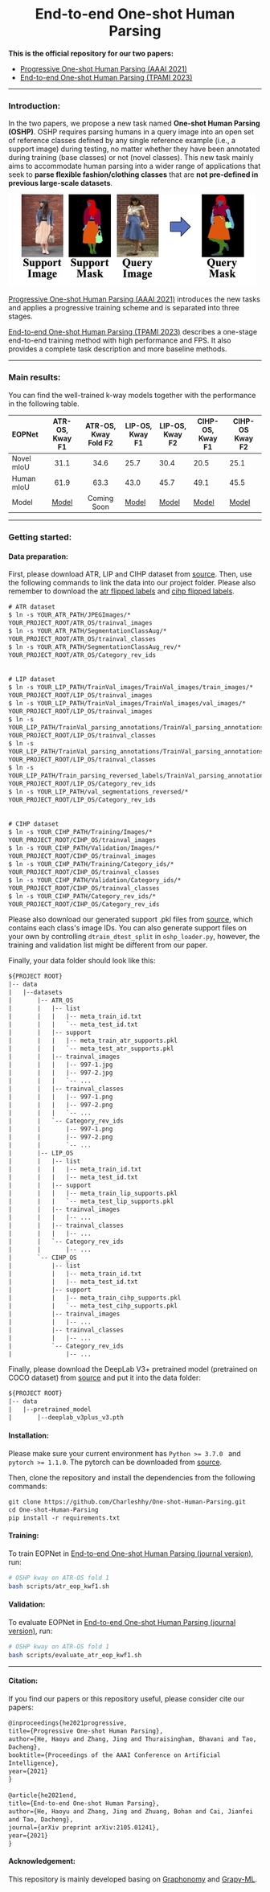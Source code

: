 <h1 align="center">End-to-end One-shot Human Parsing</h1>

**This is the official repository for our two papers:** 

- [Progressive One-shot Human Parsing (AAAI 2021)](https://arxiv.org/abs/2012.11810)
- [End-to-end One-shot Human Parsing (TPAMI 2023)](https://arxiv.org/abs/2105.01241)

***

### Introduction:

In the two papers, we propose a new task named **One-shot Human Parsing (OSHP)**. OSHP requires parsing humans in a query image into an open set of reference classes defined by any single reference example (i.e., a support image) during testing, no matter whether they have been annotated during training (base classes) or not (novel classes). This new task mainly aims to accommodate human parsing into a wider range of applications that seek to **parse flexible fashion/clothing classes** that are **not pre-defined in previous large-scale datasets**.

![](imgs/Figure1.jpg)

[Progressive One-shot Human Parsing (AAAI 2021)](https://arxiv.org/abs/2105.01241) introduces the new tasks and applies a progressive training scheme and is separated into three stages.

[End-to-end One-shot Human Parsing (TPAMI 2023)](https://arxiv.org/abs/2105.01241) describes a one-stage end-to-end training method with high performance and FPS. It also provides a complete task description and more baseline methods.

***

### Main results:

You can find the well-trained k-way models together with the performance in the following table.

| EOPNet     |                       ATR-OS, Kway F1                        | ATR-OS, Kway Fold F2 | LIP-OS, Kway F1                                              | LIP-OS, Kway F2                                              | CIHP-OS, Kway F1                                             | CIHP-OS Kway F2                                              |
| :--------- | :----------------------------------------------------------: | :------------------: | ------------------------------------------------------------ | ------------------------------------------------------------ | ------------------------------------------------------------ | ------------------------------------------------------------ |
| Novel mIoU |                             31.1                             |         34.6         | 25.7                                                         | 30.4                                                         | 20.5                                                         | 25.1                                                         |
| Human mIoU |                             61.9                             |         63.3         | 43.0                                                         | 45.7                                                         | 49.1                                                         | 45.5                                                         |
| Model      | [Model](https://drive.google.com/drive/folders/1qn-dyxmpn6F7FmPrtVl2duDPTtSUjEWF?usp=sharing) |     Coming Soon      | [Model](https://drive.google.com/drive/folders/1qn-dyxmpn6F7FmPrtVl2duDPTtSUjEWF?usp=sharing) | [Model](https://drive.google.com/drive/folders/1qn-dyxmpn6F7FmPrtVl2duDPTtSUjEWF?usp=sharing) | [Model](https://drive.google.com/drive/folders/1qn-dyxmpn6F7FmPrtVl2duDPTtSUjEWF?usp=sharing) | [Model](https://drive.google.com/drive/folders/1qn-dyxmpn6F7FmPrtVl2duDPTtSUjEWF?usp=sharing) |

****

### Getting started:

#### Data preparation:

First, please download ATR, LIP and CIHP dataset from [source](https://drive.google.com/drive/folders/0BzvH3bSnp3E9ZW9paE9kdkJtM3M). Then, use the following commands to link the data into our project folder. Please also remember to download the [atr flipped labels](https://drive.google.com/file/d/1iR8Tn69IbDSM7gq_GG-_s11HCnhPkyG3/view?usp=sharing) and [cihp flipped labels](https://drive.google.com/file/d/1aaJyQH-hlZEAsA7iH-mYeK1zLfQi8E2j/view?usp=sharing).

```
# ATR dataset
$ ln -s YOUR_ATR_PATH/JPEGImages/* YOUR_PROJECT_ROOT/ATR_OS/trainval_images
$ ln -s YOUR_ATR_PATH/SegmentationClassAug/* YOUR_PROJECT_ROOT/ATR_OS/trainval_classes
$ ln -s YOUR_ATR_PATH/SegmentationClassAug_rev/* YOUR_PROJECT_ROOT/ATR_OS/Category_rev_ids


# LIP dataset
$ ln -s YOUR_LIP_PATH/TrainVal_images/TrainVal_images/train_images/* YOUR_PROJECT_ROOT/LIP_OS/trainval_images
$ ln -s YOUR_LIP_PATH/TrainVal_images/TrainVal_images/val_images/* YOUR_PROJECT_ROOT/LIP_OS/trainval_images
$ ln -s YOUR_LIP_PATH/TrainVal_parsing_annotations/TrainVal_parsing_annotations/train_segmentations/* YOUR_PROJECT_ROOT/LIP_OS/trainval_classes
$ ln -s YOUR_LIP_PATH/TrainVal_parsing_annotations/TrainVal_parsing_annotations/val_segmentations/* YOUR_PROJECT_ROOT/LIP_OS/trainval_classes
$ ln -s YOUR_LIP_PATH/Train_parsing_reversed_labels/TrainVal_parsing_annotations/* YOUR_PROJECT_ROOT/LIP_OS/Category_rev_ids
$ ln -s YOUR_LIP_PATH/val_segmentations_reversed/* YOUR_PROJECT_ROOT/LIP_OS/Category_rev_ids


# CIHP dataset
$ ln -s YOUR_CIHP_PATH/Training/Images/* YOUR_PROJECT_ROOT/CIHP_OS/trainval_images
$ ln -s YOUR_CIHP_PATH/Validation/Images/* YOUR_PROJECT_ROOT/CIHP_OS/trainval_images
$ ln -s YOUR_CIHP_PATH/Training/Category_ids/* YOUR_PROJECT_ROOT/CIHP_OS/trainval_classes
$ ln -s YOUR_CIHP_PATH/Validation/Category_ids/* YOUR_PROJECT_ROOT/CIHP_OS/trainval_classes
$ ln -s YOUR_CIHP_PATH/Category_rev_ids/* YOUR_PROJECT_ROOT/CIHP_OS/Category_rev_ids

```

Please also download our generated support .pkl files from [source](https://drive.google.com/drive/folders/16o31vdARktW5jxLwKvPcVfaypzzy5Fdl?usp=sharing), which contains each class's image IDs. You can also generate support files on your own by controlling ```dtrain_dtest_split``` in ```oshp_loader.py```, however, the training and validation list might be different from our paper.

Finally, your data folder should look like this:

```
${PROJECT ROOT}
|-- data
|   |--datasets
|       |-- ATR_OS
|       |   |-- list
|       |   |   |-- meta_train_id.txt
|       |   |   `-- meta_test_id.txt
|       |   |-- support
|       |   |   |-- meta_train_atr_supports.pkl
|       |   |   `-- meta_test_atr_supports.pkl
|       |   |-- trainval_images
|       |   |   |-- 997-1.jpg
|       |   |   |-- 997-2.jpg
|       |   |   `-- ...
|       |   |-- trainval_classes
|       |   |   |-- 997-1.png
|       |   |   |-- 997-2.png
|       |   |   `-- ... 
|       |   `-- Category_rev_ids
|       |       |-- 997-1.png
|       |       |-- 997-2.png
|       |       `-- ... 
|       |-- LIP_OS
|       |   |-- list
|       |   |   |-- meta_train_id.txt
|       |   |   |-- meta_test_id.txt
|       |   |-- support
|       |   |   |-- meta_train_lip_supports.pkl
|       |   |   `-- meta_test_lip_supports.pkl
|       |   |-- trainval_images
|       |   |   |-- ...
|       |   |-- trainval_classes
|       |   |   |-- ... 
|       |   `-- Category_rev_ids
|       |       |-- ... 
|       `-- CIHP_OS
|           |-- list
|           |   |-- meta_train_id.txt
|           |   |-- meta_test_id.txt
|           |-- support
|           |   |-- meta_train_cihp_supports.pkl
|           |   `-- meta_test_cihp_supports.pkl
|           |-- trainval_images
|           |   |-- ...
|           |-- trainval_classes
|           |   |-- ... 
|           `-- Category_rev_ids
|               |-- ... 
```

Finally, please download the DeepLab V3+ pretrained model (pretrained on COCO dataset) from [source](https://drive.google.com/drive/folders/16o31vdARktW5jxLwKvPcVfaypzzy5Fdl?usp=sharing) and put it into the data folder:

```
${PROJECT ROOT}
|-- data
|   |--pretrained_model
|       |--deeplab_v3plus_v3.pth
```



#### Installation:

Please make sure your current environment has  `Python >= 3.7.0 ` and  `pytorch >= 1.1.0`. The pytorch can be downloaded from [source](https://pytorch.org/get-started/previous-versions/).

Then, clone the repository and install the dependencies from the following commands:

```git clone
git clone https://github.com/Charleshhy/One-shot-Human-Parsing.git
cd One-shot-Human-Parsing
pip install -r requirements.txt
```



#### Training:

To train EOPNet in [End-to-end One-shot Human Parsing (journal version)](https://arxiv.org/abs/2105.01241), run:

```  bash scripts/atr
# OSHP kway on ATR-OS fold 1
bash scripts/atr_eop_kwf1.sh
```

#### Validation:

To evaluate EOPNet in [End-to-end One-shot Human Parsing (journal version)](https://arxiv.org/abs/2105.01241), run:

```  bash scripts/atr
# OSHP kway on ATR-OS fold 1
bash scripts/evaluate_atr_eop_kwf1.sh
```

------



#### Citation:

If you find our papers or this repository useful, please consider cite our papers:

```
@inproceedings{he2021progressive,
title={Progressive One-shot Human Parsing},
author={He, Haoyu and Zhang, Jing and Thuraisingham, Bhavani and Tao, Dacheng},
booktitle={Proceedings of the AAAI Conference on Artificial Intelligence},
year={2021}
}

@article{he2021end,
title={End-to-end One-shot Human Parsing},
author={He, Haoyu and Zhang, Jing and Zhuang, Bohan and Cai, Jianfei and Tao, Dacheng},
journal={arXiv preprint arXiv:2105.01241},
year={2021}
}
```

#### Acknowledgement:

This repository is mainly developed basing on [Graphonomy](https://github.com/Gaoyiminggithub/Graphonomy) and [Grapy-ML](https://github.com/Charleshhy/One-shot-Human-Parsing).

